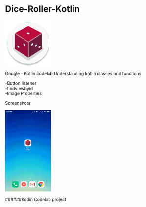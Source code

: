 # Dice-Roller-Kotlin
<div><img src="/app/src/main/res/mipmap-xxhdpi/ic_launcher.png" width="150px"</img></div>

Google - Kotlin codelab 
Understanding kotlin classes and functions
  <tr>-Button listener<br>
  <tr>-findviewbyid <br>
    <tr>-Image Properties<br>

Screenshots
<div><img src="/screenshots/shot1.gif" width="150px"</img></div>

######Kotlin Codelab project <br>
